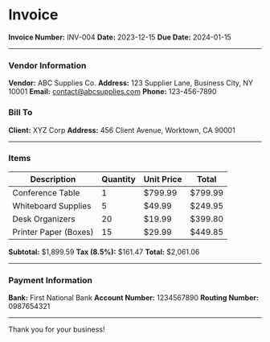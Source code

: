 # Invoice

**Invoice Number:** INV-004
**Date:** 2023-12-15
**Due Date:** 2024-01-15

---

### Vendor Information
**Vendor:** ABC Supplies Co.
**Address:** 123 Supplier Lane, Business City, NY 10001
**Email:** contact@abcsupplies.com
**Phone:** 123-456-7890

### Bill To
**Client:** XYZ Corp
**Address:** 456 Client Avenue, Worktown, CA 90001

---

### Items

| Description              | Quantity | Unit Price | Total    |
|--------------------------|----------|------------|----------|
| Conference Table        | 1        | $799.99    | $799.99  |
| Whiteboard Supplies     | 5        | $49.99     | $249.95  |
| Desk Organizers        | 20       | $19.99     | $399.80  |
| Printer Paper (Boxes)   | 15       | $29.99     | $449.85  |

**Subtotal:** $1,899.59
**Tax (8.5%):** $161.47
**Total:** $2,061.06

---

### Payment Information
**Bank:** First National Bank
**Account Number:** 1234567890
**Routing Number:** 0987654321

---

Thank you for your business!